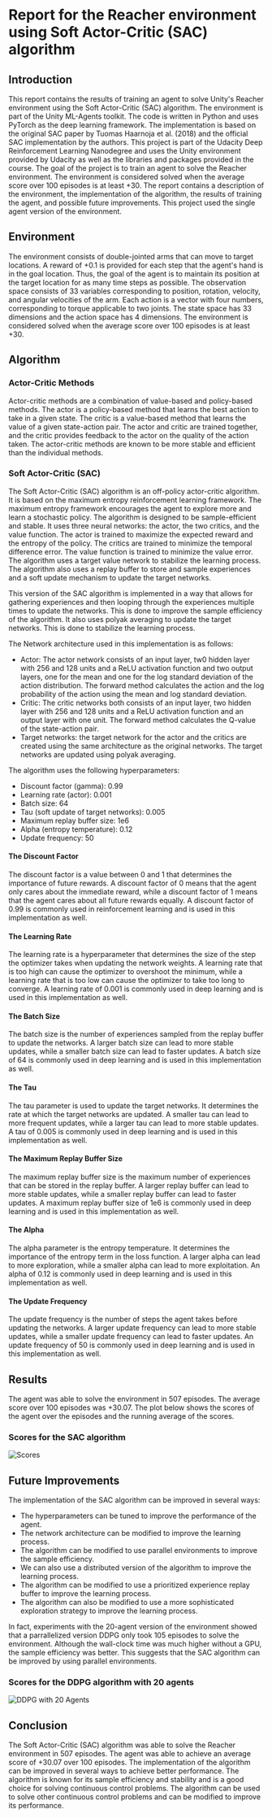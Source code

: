 # Report for the Reacher environment using Soft Actor-Critic (SAC) algorithm

## Introduction
This report contains the results of training an agent to solve Unity's Reacher environment using the Soft Actor-Critic (SAC) algorithm. The environment is part of the Unity ML-Agents toolkit. The code is written in Python and uses PyTorch as the deep learning framework. The implementation is based on the original SAC paper by Tuomas Haarnoja et al. (2018) and the official SAC implementation by the authors. This project is part of the Udacity Deep Reinforcement Learning Nanodegree and uses the Unity environment provided by Udacity as well as the libraries and packages provided in the course. The goal of the project is to train an agent to solve the Reacher environment. The environment is considered solved when the average score over 100 episodes is at least +30. The report contains a description of the environment, the implementation of the algorithm, the results of training the agent, and possible future improvements. This project used the single agent version of the environment.

## Environment
The environment consists of double-jointed arms that can move to target locations. A reward of +0.1 is provided for each step that the agent's hand is in the goal location. Thus, the goal of the agent is to maintain its position at the target location for as many time steps as possible. The observation space consists of 33 variables corresponding to position, rotation, velocity, and angular velocities of the arm. Each action is a vector with four numbers, corresponding to torque applicable to two joints. The state space has 33 dimensions and the action space has 4 dimensions. The environment is considered solved when the average score over 100 episodes is at least +30.

## Algorithm

### Actor-Critic Methods
Actor-critic methods are a combination of value-based and policy-based methods. The actor is a policy-based method that learns the best action to take in a given state. The critic is a value-based method that learns the value of a given state-action pair. The actor and critic are trained together, and the critic provides feedback to the actor on the quality of the action taken. The actor-critic methods are known to be more stable and efficient than the individual methods.

### Soft Actor-Critic (SAC)
The Soft Actor-Critic (SAC) algorithm is an off-policy actor-critic algorithm. It is based on the maximum entropy reinforcement learning framework. The maximum entropy framework encourages the agent to explore more and learn a stochastic policy. The algorithm is designed to be sample-efficient and stable. It uses three neural networks: the actor, the two critics, and the value function. The actor is trained to maximize the expected reward and the entropy of the policy. The critics are trained to minimize the temporal difference error. The value function is trained to minimize the value error. The algorithm uses a target value network to stabilize the learning process. The algorithm also uses a replay buffer to store and sample experiences and a soft update mechanism to update the target networks.

This version of the SAC algorithm is implemented in a way that allows for gathering experiences and then looping through the experiences multiple times to update the networks. This is done to improve the sample efficiency of the algorithm. It also uses polyak averaging to update the target networks. This is done to stabilize the learning process.

The Network architecture used in this implementation is as follows:
- Actor: The actor network consists of an input layer, tw0 hidden layer with 256 and 128 units and a ReLU activation function and two output layers, one for the mean and one for the log standard deviation of the action distribution. The forward method calculates the action and the log probability of the action using the mean and log standard deviation.
- Critic: The critic networks both consists of an input layer, two hidden layer with 256 and 128 units and a ReLU activation function and an output layer with one unit. The forward method calculates the Q-value of the state-action pair.
- Target networks: the target network for the actor and the critics are created using the same architecture as the original networks. The target networks are updated using polyak averaging.

The algorithm uses the following hyperparameters:
- Discount factor (gamma): 0.99
- Learning rate (actor): 0.001
- Batch size: 64
- Tau (soft update of target networks): 0.005
- Maximum replay buffer size: 1e6
- Alpha (entropy temperature): 0.12
- Update frequency: 50

#### The Discount Factor
The discount factor is a value between 0 and 1 that determines the importance of future rewards. A discount factor of 0 means that the agent only cares about the immediate reward, while a discount factor of 1 means that the agent cares about all future rewards equally. A discount factor of 0.99 is commonly used in reinforcement learning and is used in this implementation as well.

#### The Learning Rate
The learning rate is a hyperparameter that determines the size of the step the optimizer takes when updating the network weights. A learning rate that is too high can cause the optimizer to overshoot the minimum, while a learning rate that is too low can cause the optimizer to take too long to converge. A learning rate of 0.001 is commonly used in deep learning and is used in this implementation as well.

#### The Batch Size
The batch size is the number of experiences sampled from the replay buffer to update the networks. A larger batch size can lead to more stable updates, while a smaller batch size can lead to faster updates. A batch size of 64 is commonly used in deep learning and is used in this implementation as well.

#### The Tau
The tau parameter is used to update the target networks. It determines the rate at which the target networks are updated. A smaller tau can lead to more frequent updates, while a larger tau can lead to more stable updates. A tau of 0.005 is commonly used in deep learning and is used in this implementation as well.

#### The Maximum Replay Buffer Size
The maximum replay buffer size is the maximum number of experiences that can be stored in the replay buffer. A larger replay buffer can lead to more stable updates, while a smaller replay buffer can lead to faster updates. A maximum replay buffer size of 1e6 is commonly used in deep learning and is used in this implementation as well.

#### The Alpha
The alpha parameter is the entropy temperature. It determines the importance of the entropy term in the loss function. A larger alpha can lead to more exploration, while a smaller alpha can lead to more exploitation. An alpha of 0.12 is commonly used in deep learning and is used in this implementation as well.

#### The Update Frequency
The update frequency is the number of steps the agent takes before updating the networks. A larger update frequency can lead to more stable updates, while a smaller update frequency can lead to faster updates. An update frequency of 50 is commonly used in deep learning and is used in this implementation as well.

## Results
The agent was able to solve the environment in 507 episodes. The average score over 100 episodes was +30.07. The plot below shows the scores of the agent over the episodes and the running average of the scores.

### Scores for the SAC algorithm
![Scores](output.png)

## Future Improvements
The implementation of the SAC algorithm can be improved in several ways: 
- The hyperparameters can be tuned to improve the performance of the agent. 
- The network architecture can be modified to improve the learning process.
- The algorithm can be modified to use parallel environments to improve the sample efficiency.
- We can also use a distributed version of the algorithm to improve the learning process.
- The algorithm can be modified to use a prioritized experience replay buffer to improve the learning process.
- The algorithm can also be modified to use a more sophisticated exploration strategy to improve the learning process.

In fact, experiments with the 20-agent version of the environment showed that a parrallelized version DDPG only took 105 episodes to solve the environment. Although the wall-clock time was much higher without a GPU, the sample efficiency was better. This suggests that the SAC algorithm can be improved by using parallel environments.

### Scores for the DDPG algorithm with 20 agents
![DDPG with 20 Agents](ddpg_20.png)

## Conclusion
The Soft Actor-Critic (SAC) algorithm was able to solve the Reacher environment in 507 episodes. The agent was able to achieve an average score of +30.07 over 100 episodes. The implementation of the algorithm can be improved in several ways to achieve better performance. The algorithm is known for its sample efficiency and stability and is a good choice for solving continuous control problems. The algorithm can be used to solve other continuous control problems and can be modified to improve its performance.